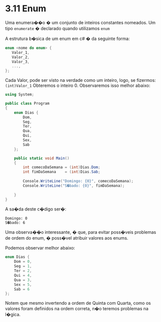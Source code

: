 # 3.11 Enum

Uma enumera��o � um conjunto de inteiros constantes nomeados. Um tipo ``enumerate`` � declarado quando utilizamos ``enum``

A estrutura b�sica de um enum em c# � da seguinte forma:

```csharp
enum <nome do enum> {
   Valor_1,
   Valor_2,
   Valor_3,
   ...,
};
```

Cada Valor, pode ser visto na verdade como um inteiro, logo, se fizermos:  ``(int)Valor_1`` Obteremos o inteiro 0. Observaremos isso melhor abaixo:

```csharp
using System;

public class Program
{
	enum Dias { 
		Dom,
		Seg,
		Ter,
		Qua,
		Qui,
		Sex,
		Sab 
	};

	public static void Main()
	{
		int comecoDaSemana = (int)Dias.Dom;
		int fimDaSemana    = (int)Dias.Sab;
         
        Console.WriteLine("Domingo: {0}", comecoDaSemana);
        Console.WriteLine("S�bado: {0}", fimDaSemana);
		
	}
}
```

A sa�da deste c�digo ser�:

```
Domingo: 0
S�bado: 6
```

Uma observa��o interessante, � que, para evitar poss�veis problemas de ordem do enum, � poss�vel atribuir valores aos enums.

Podemos observar melhor abaixo:

```csharp
enum Dias { 
	Dom = 0,
	Seg = 1,
	Ter = 2,
	Qui = 4,
	Qua = 3,
	Sex = 5,
	Sab = 6 
};
```

Notem que mesmo invertendo a ordem de Quinta com Quarta, como os valores foram definidos na ordem correta, n�o teremos problemas na l�gica.